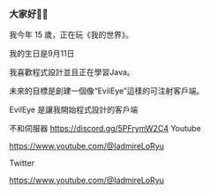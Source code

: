 ### 大家好💫💫
我今年 15 歲，正在玩《我的世界》。



我的生日是9月11日


我喜歡程式設計並且正在學習Java。


未來的目標是創建一個像“EvilEye”這樣的可注射客戶端。


EvilEye 是讓我開始程式設計的客戶端


不和伺服器
https://discord.gg/5PFrymW2C4
Youtube


https://www.youtube.com/@IadmireLoRyu


Twitter


https://www.youtube.com/@IadmireLoRyu
